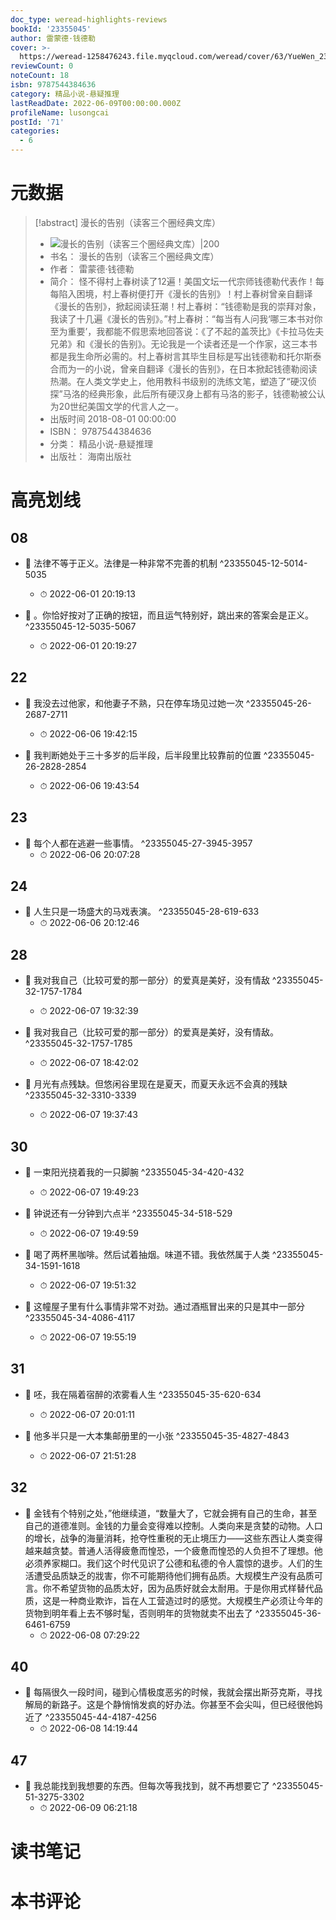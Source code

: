 ```yaml
---
doc_type: weread-highlights-reviews
bookId: '23355045'
author: 雷蒙德·钱德勒
cover: >-
  https://weread-1258476243.file.myqcloud.com/weread/cover/63/YueWen_23355045/t7_YueWen_23355045.jpg
reviewCount: 0
noteCount: 18
isbn: 9787544384636
category: 精品小说-悬疑推理
lastReadDate: 2022-06-09T00:00:00.000Z
profileName: lusongcai
postId: '71'
categories:
  - 6
---
```

# 元数据
> [!abstract] 漫长的告别（读客三个圈经典文库）
> - ![ 漫长的告别（读客三个圈经典文库）|200](https://weread-1258476243.file.myqcloud.com/weread/cover/63/YueWen_23355045/t7_YueWen_23355045.jpg)
> - 书名： 漫长的告别（读客三个圈经典文库）
> - 作者： 雷蒙德·钱德勒
> - 简介： 怪不得村上春树读了12遍！美国文坛一代宗师钱德勒代表作！每每陷入困境，村上春树便打开《漫长的告别》！村上春树曾亲自翻译《漫长的告别》，掀起阅读狂潮！村上春树：“钱德勒是我的崇拜对象，我读了十几遍《漫长的告别》。”村上春树：“每当有人问我‘哪三本书对你至为重要’，我都能不假思索地回答说：《了不起的盖茨比》《卡拉马佐夫兄弟》和《漫长的告别》。无论我是一个读者还是一个作家，这三本书都是我生命所必需的。村上春树言其毕生目标是写出钱德勒和托尔斯泰合而为一的小说，曾亲自翻译《漫长的告别》，在日本掀起钱德勒阅读热潮。在人类文学史上，他用教科书级别的洗练文笔，塑造了“硬汉侦探”马洛的经典形象，此后所有硬汉身上都有马洛的影子，钱德勒被公认为20世纪美国文学的代言人之一。
> - 出版时间 2018-08-01 00:00:00
> - ISBN： 9787544384636
> - 分类： 精品小说-悬疑推理
> - 出版社： 海南出版社

# 高亮划线

## 08


- 📌 法律不等于正义。法律是一种非常不完善的机制 ^23355045-12-5014-5035
    - ⏱ 2022-06-01 20:19:13 

- 📌 。你恰好按对了正确的按钮，而且运气特别好，跳出来的答案会是正义。 ^23355045-12-5035-5067
    - ⏱ 2022-06-01 20:19:27 
## 22


- 📌 我没去过他家，和他妻子不熟，只在停车场见过她一次 ^23355045-26-2687-2711
    - ⏱ 2022-06-06 19:42:15 

- 📌 我判断她处于三十多岁的后半段，后半段里比较靠前的位置 ^23355045-26-2828-2854
    - ⏱ 2022-06-06 19:43:54 
## 23


- 📌 每个人都在逃避一些事情。 ^23355045-27-3945-3957
    - ⏱ 2022-06-06 20:07:28 
## 24


- 📌 人生只是一场盛大的马戏表演。 ^23355045-28-619-633
    - ⏱ 2022-06-06 20:12:46 
## 28


- 📌 我对我自己（比较可爱的那一部分）的爱真是美好，没有情敌 ^23355045-32-1757-1784
    - ⏱ 2022-06-07 19:32:39 

- 📌 我对我自己（比较可爱的那一部分）的爱真是美好，没有情敌。 ^23355045-32-1757-1785
    - ⏱ 2022-06-07 18:42:02 

- 📌 月光有点残缺。但悠闲谷里现在是夏天，而夏天永远不会真的残缺 ^23355045-32-3310-3339
    - ⏱ 2022-06-07 19:37:43 
## 30


- 📌 一束阳光挠着我的一只脚腕 ^23355045-34-420-432
    - ⏱ 2022-06-07 19:49:23 

- 📌 钟说还有一分钟到六点半 ^23355045-34-518-529
    - ⏱ 2022-06-07 19:49:59 

- 📌 喝了两杯黑咖啡。然后试着抽烟。味道不错。我依然属于人类 ^23355045-34-1591-1618
    - ⏱ 2022-06-07 19:51:32 

- 📌 这幢屋子里有什么事情非常不对劲。通过酒瓶冒出来的只是其中一部分 ^23355045-34-4086-4117
    - ⏱ 2022-06-07 19:55:19 
## 31


- 📌 呸，我在隔着宿醉的浓雾看人生 ^23355045-35-620-634
    - ⏱ 2022-06-07 20:01:11 

- 📌 他多半只是一大本集邮册里的一小张 ^23355045-35-4827-4843
    - ⏱ 2022-06-07 21:51:28 
## 32


- 📌 金钱有个特别之处，”他继续道，“数量大了，它就会拥有自己的生命，甚至自己的道德准则。金钱的力量会变得难以控制。人类向来是贪婪的动物。人口的增长，战争的海量消耗，抢夺性重税的无止境压力——这些东西让人类变得越来越贪婪。普通人活得疲惫而惶恐，一个疲惫而惶恐的人负担不了理想。他必须养家糊口。我们这个时代见识了公德和私德的令人震惊的退步。人们的生活遭受品质缺乏的戕害，你不可能期待他们拥有品质。大规模生产没有品质可言。你不希望货物的品质太好，因为品质好就会太耐用。于是你用式样替代品质，这是一种商业欺诈，旨在人工营造过时的感觉。大规模生产必须让今年的货物到明年看上去不够时髦，否则明年的货物就卖不出去了 ^23355045-36-6461-6759
    - ⏱ 2022-06-08 07:29:22 
## 40


- 📌 每隔很久一段时间，碰到心情极度恶劣的时候，我就会摆出斯芬克斯，寻找解局的新路子。这是个静悄悄发疯的好办法。你甚至不会尖叫，但已经很他妈近了 ^23355045-44-4187-4256
    - ⏱ 2022-06-08 14:19:44 
## 47


- 📌 我总能找到我想要的东西。但每次等我找到，就不再想要它了 ^23355045-51-3275-3302
    - ⏱ 2022-06-09 06:21:18 
# 读书笔记

# 本书评论

